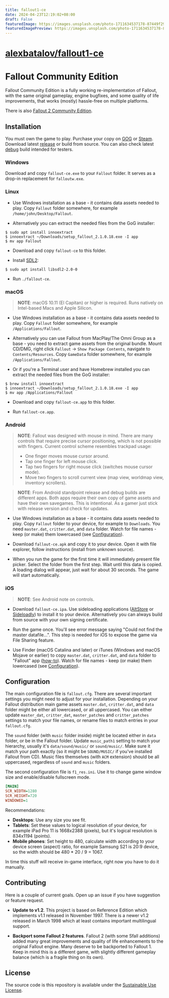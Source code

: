```yaml
---
title: fallout1-ce
date: 2024-04-23T12:19:02+08:00
draft: False
featuredImage: https://images.unsplash.com/photo-1711634537178-87449f29c628?ixid=M3w0NjAwMjJ8MHwxfHJhbmRvbXx8fHx8fHx8fDE3MTM4NDU3Njd8&ixlib=rb-4.0.3
featuredImagePreview: https://images.unsplash.com/photo-1711634537178-87449f29c628?ixid=M3w0NjAwMjJ8MHwxfHJhbmRvbXx8fHx8fHx8fDE3MTM4NDU3Njd8&ixlib=rb-4.0.3
---
```


# [alexbatalov/fallout1-ce](https://github.com/alexbatalov/fallout1-ce)

# Fallout Community Edition

Fallout Community Edition is a fully working re-implementation of Fallout, with the same original gameplay, engine bugfixes, and some quality of life improvements, that works (mostly) hassle-free on multiple platforms.

There is also [Fallout 2 Community Edition](https://github.com/alexbatalov/fallout2-ce).

## Installation

You must own the game to play. Purchase your copy on [GOG](https://www.gog.com/game/fallout) or [Steam](https://store.steampowered.com/app/38400). Download latest [release](https://github.com/alexbatalov/fallout1-ce/releases) or build from source. You can also check latest [debug](https://github.com/alexbatalov/fallout1-ce/actions) build intended for testers.

### Windows

Download and copy `fallout-ce.exe` to your `Fallout` folder. It serves as a drop-in replacement for `falloutw.exe`.

### Linux

- Use Windows installation as a base - it contains data assets needed to play. Copy `Fallout` folder somewhere, for example `/home/john/Desktop/Fallout`.

- Alternatively you can extract the needed files from the GoG installer:

```console
$ sudo apt install innoextract
$ innoextract ~/Downloads/setup_fallout_2.1.0.18.exe -I app
$ mv app Fallout
```

- Download and copy `fallout-ce` to this folder.

- Install [SDL2](https://libsdl.org/download-2.0.php):

```console
$ sudo apt install libsdl2-2.0-0
```

- Run `./fallout-ce`.

### macOS

> **NOTE**: macOS 10.11 (El Capitan) or higher is required. Runs natively on Intel-based Macs and Apple Silicon.

- Use Windows installation as a base - it contains data assets needed to play. Copy `Fallout` folder somewhere, for example `/Applications/Fallout`.

- Alternatively you can use Fallout from MacPlay/The Omni Group as a base - you need to extract game assets from the original bundle. Mount CD/DMG, right click `Fallout` -> `Show Package Contents`, navigate to `Contents/Resources`. Copy `GameData` folder somewhere, for example `/Applications/Fallout`.

- Or if you're a Terminal user and have Homebrew installed you can extract the needed files from the GoG installer:

```console
$ brew install innoextract
$ innoextract ~/Downloads/setup_fallout_2.1.0.18.exe -I app
$ mv app /Applications/Fallout
```

- Download and copy `fallout-ce.app` to this folder.

- Run `fallout-ce.app`.

### Android

> **NOTE**: Fallout was designed with mouse in mind. There are many controls that require precise cursor positioning, which is not possible with fingers. Current control scheme resembles trackpad usage:
> - One finger moves mouse cursor around.
> - Tap one finger for left mouse click.
> - Tap two fingers for right mouse click (switches mouse cursor mode).
> - Move two fingers to scroll current view (map view, worldmap view, inventory scrollers).

> **NOTE**: From Android standpoint release and debug builds are different apps. Both apps require their own copy of game assets and have their own savegames. This is intentional. As a gamer just stick with release version and check for updates.

- Use Windows installation as a base - it contains data assets needed to play. Copy `Fallout` folder to your device, for example to `Downloads`. You need `master.dat`, `critter.dat`, and `data` folder. Watch for file names - keep (or make) them lowercased (see [Configuration](#configuration)).

- Download `fallout-ce.apk` and copy it to your device. Open it with file explorer, follow instructions (install from unknown source).

- When you run the game for the first time it will immediately present file picker. Select the folder from the first step. Wait until this data is copied. A loading dialog will appear, just wait for about 30 seconds. The game will start automatically.

### iOS

> **NOTE**: See Android note on controls.

- Download `fallout-ce.ipa`. Use sideloading applications ([AltStore](https://altstore.io/) or [Sideloadly](https://sideloadly.io/)) to install it to your device. Alternatively you can always build from source with your own signing certificate.

- Run the game once. You'll see error message saying "Could not find the master datafile...". This step is needed for iOS to expose the game via File Sharing feature.

- Use Finder (macOS Catalina and later) or iTunes (Windows and macOS Mojave or earlier) to copy `master.dat`, `critter.dat`, and `data` folder to "Fallout" app ([how-to](https://support.apple.com/HT210598)). Watch for file names - keep (or make) them lowercased (see [Configuration](#configuration)).

## Configuration

The main configuration file is `fallout.cfg`. There are several important settings you might need to adjust for your installation. Depending on your Fallout distribution main game assets `master.dat`, `critter.dat`, and `data` folder might be either all lowercased, or all uppercased. You can either update `master_dat`, `critter_dat`, `master_patches` and `critter_patches` settings to match your file names, or rename files to match entries in your `fallout.cfg`.

The `sound` folder (with `music` folder inside) might be located either in `data` folder, or be in the Fallout folder. Update `music_path1` setting to match your hierarchy, usually it's `data/sound/music/` or `sound/music/`. Make sure it match your path exactly (so it might be `SOUND/MUSIC/` if you've installed Fallout from CD). Music files themselves (with `ACM` extension) should be all uppercased, regardless of `sound` and `music` folders.

The second configuration file is `f1_res.ini`. Use it to change game window size and enable/disable fullscreen mode.

```ini
[MAIN]
SCR_WIDTH=1280
SCR_HEIGHT=720
WINDOWED=1
```

Recommendations:
- **Desktops**: Use any size you see fit.
- **Tablets**: Set these values to logical resolution of your device, for example iPad Pro 11 is 1668x2388 (pixels), but it's logical resolution is 834x1194 (points).
- **Mobile phones**: Set height to 480, calculate width according to your device screen (aspect) ratio, for example Samsung S21 is 20:9 device, so the width should be 480 * 20 / 9 = 1067.

In time this stuff will receive in-game interface, right now you have to do it manually.

## Contributing

Here is a couple of current goals. Open up an issue if you have suggestion or feature request.

- **Update to v1.2**. This project is based on Reference Edition which implements v1.1 released in November 1997. There is a newer v1.2 released in March 1998 which at least contains important multilingual support.

- **Backport some Fallout 2 features**. Fallout 2 (with some Sfall additions) added many great improvements and quality of life enhancements to the original Fallout engine. Many deserve to be backported to Fallout 1. Keep in mind this is a different game, with slightly different gameplay balance (which is a fragile thing on its own).

## License

The source code is this repository is available under the [Sustainable Use License](LICENSE.md).
